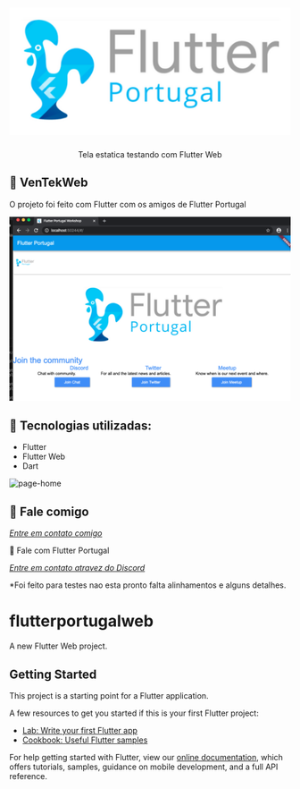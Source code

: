 
<h1 align="center">
    <img width="600" src="assets/logo.png" />
</h1>


<p align="center">
Tela estatica testando com Flutter Web
</p>

📌 VenTekWeb 
------------------
O projeto foi feito com Flutter com os amigos de Flutter Portugal 


<img src="assets/app.png" alt="page-home">


🔧 Tecnologias utilizadas:
------------------

- Flutter
- Flutter Web
- Dart

<img src="assets/server.png" alt="page-home">




💬 Fale comigo
------------------
[*Entre em contato comigo*](https://www.linkedin.com/in/ivo-baptista-3712144/)

💬 Fale com Flutter Portugal

[*Entre em contato atravez do Discord*](https://discord.gg/trEcse)







*Foi feito para testes nao esta pronto falta alinhamentos e alguns detalhes.




# flutterportugalweb

A new Flutter Web project.

## Getting Started

This project is a starting point for a Flutter application.

A few resources to get you started if this is your first Flutter project:

- [Lab: Write your first Flutter app](https://flutter.dev/docs/get-started/codelab)
- [Cookbook: Useful Flutter samples](https://flutter.dev/docs/cookbook)

For help getting started with Flutter, view our
[online documentation](https://flutter.dev/docs), which offers tutorials,
samples, guidance on mobile development, and a full API reference.
